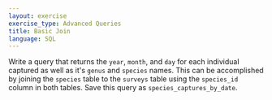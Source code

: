 ```yaml
---
layout: exercise
exercise_type: Advanced Queries
title: Basic Join
language: SQL
---
```


Write a query that returns the `year`, `month`, and `day` for each individual
captured as well as it's `genus` and `species` names. This can be accomplished
by joining the `species` table to the `surveys` table using the `species_id`
column in both tables. Save this query as `species_captures_by_date`.

